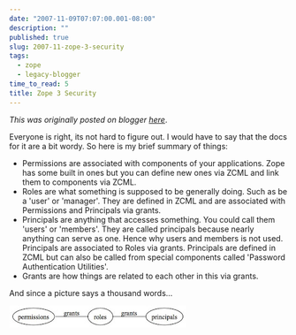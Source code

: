 ```yaml
---
date: "2007-11-09T07:07:00.001-08:00"
description: ""
published: true
slug: 2007-11-zope-3-security
tags:
  - zope
  - legacy-blogger
time_to_read: 5
title: Zope 3 Security
---
```


_This was originally posted on blogger [here](https://pydanny.blogspot.com/2007/11/zope-3-security.html)_.

Everyone is right, its not hard to figure out. I would have to say that the docs for it are a bit wordy. So here is my brief summary of things:

- Permissions are associated with components of your applications. Zope has some built in ones but you can define new ones via ZCML and link them to components via ZCML.
- Roles are what something is supposed to be generally doing. Such as be a 'user' or 'manager'. They are defined in ZCML and are associated with Permissions and Principals via grants.
- Principals are anything that accesses something. You could call them 'users' or 'members'. They are called principals because nearly anything can serve as one. Hence why users and members is not used. Principals are associated to Roles via grants. Principals are defined in ZCML but can also be called from special components called 'Password Authentication Utilities'.
- Grants are how things are related to each other in this via grants.

And since a picture says a thousand words...

[![](/public/images/zope-auth.jpg)](/public/images/zope-auth.jpg)
